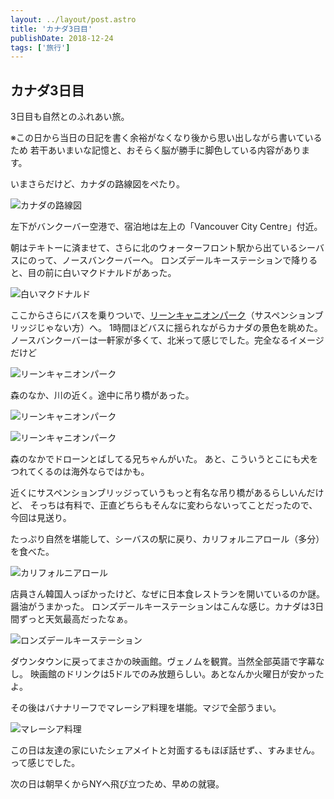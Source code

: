 ```yaml
---
layout: ../layout/post.astro
title: 'カナダ3日目'
publishDate: 2018-12-24
tags: ['旅行']
---
```


## カナダ3日目

3日目も自然とのふれあい旅。

<p class="text-xl text-neutral-400 mb-4">※この日から当日の日記を書く余裕がなくなり後から思い出しながら書いているため
若干あいまいな記憶と、おそらく脳が勝手に脚色している内容があります。</p>

いまさらだけど、カナダの路線図をぺたり。

<p class="max-w-full my-11 mx-auto mb-7"><img class="mx-auto align-top" src="/blog/images/7/1.jpg" alt="カナダの路線図"></p>

左下がバンクーバー空港で、宿泊地は左上の「Vancouver City Centre」付近。

朝はテキトーに済ませて、さらに北のウォーターフロント駅から出ているシーバスにのって、ノースバンクーバーへ。
ロンズデールキーステーションで降りると、目の前に白いマクドナルドがあった。

<p class="max-w-full my-11 mx-auto mb-7"><img class="mx-auto align-top" src="/blog/images/7/2.jpg" alt="白いマクドナルド"></p>

ここからさらにバスを乗りついで、[リーンキャニオンパーク](https://www.google.com/maps/place/@49.3438877,-123.0203023,17z/data=!3m1!4b1!4m5!3m4!1s0x54867abc6db0a9a3:0xe9cfb295ea872d7f!8m2!3d49.3438842!4d-123.0181136?authuser=0&hl=ja)（サスペンションブリッジじゃない方）へ。
1時間ほどバスに揺られながらカナダの景色を眺めた。
ノースバンクーバーは一軒家が多くて、北米って感じでした。完全なるイメージだけど

<p class="max-w-full my-11 mx-auto mb-7"><img class="mx-auto align-top" src="/blog/images/7/3.jpg" alt="リーンキャニオンパーク"></p>

森のなか、川の近く。途中に吊り橋があった。

<p class="max-w-full my-11 mx-auto mb-7"><img class="mx-auto align-top" src="/blog/images/7/4.jpg" alt="リーンキャニオンパーク"></p>
<p class="max-w-full my-11 mx-auto mb-7"><img class="mx-auto align-top" src="/blog/images/7/5.jpg" alt="リーンキャニオンパーク"></p>

森のなかでドローンとばしてる兄ちゃんがいた。
あと、こういうとこにも犬をつれてくるのは海外ならではかも。

近くにサスペンションブリッジっていうもっと有名な吊り橋があるらしいんだけど、
そっちは有料で、正直どちらもそんなに変わらないってことだったので、今回は見送り。

たっぷり自然を堪能して、シーバスの駅に戻り、カリフォルニアロール（多分）を食べた。

<p class="max-w-full my-11 mx-auto mb-7"><img class="mx-auto align-top" src="/blog/images/7/6.jpg" alt="カリフォルニアロール"></p>

店員さん韓国人っぽかったけど、なぜに日本食レストランを開いているのか謎。醤油がうまかった。
ロンズデールキーステーションはこんな感じ。カナダは3日間ずっと天気最高だったなぁ。

<p class="max-w-full my-11 mx-auto mb-7"><img class="mx-auto align-top" src="/blog/images/7/7.jpg" alt="ロンズデールキーステーション"></p>

ダウンタウンに戻ってまさかの映画館。ヴェノムを観賞。当然全部英語で字幕なし。
映画館のドリンクは5ドルでのみ放題らしい。あとなんか火曜日が安かったよ。

その後はバナナリーフでマレーシア料理を堪能。マジで全部うまい。

<p class="max-w-full my-11 mx-auto mb-7"><img src="/blog/images/7/8.jpg" alt="マレーシア料理"></p>

この日は友達の家にいたシェアメイトと対面するもほぼ話せず、、すみません。って感じでした。

次の日は朝早くからNYへ飛び立つため、早めの就寝。
